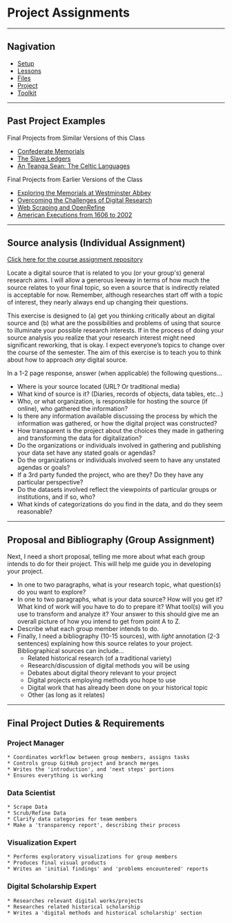 # Project Assignments

---

## Nagivation

* [Setup](setup.md)
* [Lessons](lessons.md)
* [Files](files.md)
* [Project](project.md)
* [Toolkit](toolkit.md)

---

## Past Project Examples

Final Projects from Similar Versions of this Class

* [Confederate Memorials](http://confederate-memorials-project.readthedocs.io)
* [The Slave Ledgers](http://slave-ledger.readthedocs.io/en/latest/)
* [An Teanga Sean: The Celtic Languages](http://an-teanga-sean-the-celtic-languages.readthedocs.io/)

Final Projects from Earlier Versions of the Class

* [Exploring the Memorials at Westminster Abbey](http://www.theportus.com/classroom/exploring-the-memorials-at-westminster-abbey/)
* [Overcoming the Challenges of Digital Research](http://www.theportus.com/classroom/overcoming-the-challenges-of-digital-research-a-tutorial/)
* [Web Scraping and OpenRefine](http://www.theportus.com/classroom/tutorial-web-scraping-and-openrefine/)
* [American Executions from 1606 to 2002](http://www.theportus.com/classroom/a-history-of-america-executions-from-1606-2002/)

---

## Source analysis (Individual Assignment)

[Click here for the course assignment repository](https://github.com/usf-portal/his4936-dh1-source-analysis)

Locate a digital source that is related to you (or your group's) general research aims. I will allow a generous leeway in terms of how much the source relates to your final topic, so even a source that is indirectly related is acceptable for now. Remember, although researches start off with a topic of interest, they nearly always end up changing their questions.

This exercise is designed to (a) get you thinking critically about an digital source and (b) what are the possibilities and problems of using that source to illuminate your possible research interests. If in the process of doing your source analysis you realize that your research interest might need significant reworking, that is okay. I expect everyone’s topics to change over the course of the semester. The aim of this exercise is to teach you to think about how to approach *any* digital source.

In a 1-2 page response, answer (when applicable) the following questions...

* Where is your source located (URL? Or traditional media)
* What kind of source is it? (Diaries, records of objects, data tables, etc...)
* Who, or what organization, is responsible for hosting the source (if online), who gathered the information?
* Is there any information available discussing the process by which the information was gathered, or how the digital project was constructed?
* How transparent is the project about the choices they made in gathering and transforming the data for digitalization?
* Do the organizations or individuals involved in gathering and publishing your data set have any stated goals or agendas?
* Do the organizations or individuals involved seem to have any unstated agendas or goals?
* If a 3rd party funded the project, who are they? Do they have any particular perspective?
* Do the datasets involved reflect the viewpoints of particular groups or institutions, and if so, who?
* What kinds of categorizations do you find in the data, and do they seem reasonable?

---

## Proposal and Bibliography (Group Assignment)

Next, I need a short proposal, telling me more about what each group intends to do for their project. This will help me guide you in developing your project.

* In one to two paragraphs, what is your research topic, what question(s) do you want to explore?
* In one to two paragraphs, what is your data source? How will you get it? What kind of work will you have to do to prepare it? What tool(s) will you use to transform and analyze it? Your answer to this should give me an overall picture of how you intend to get from point A to Z.
* Describe what each group member intends to do.
* Finally, I need a bibliography (10-15 sources), with *light* annotation (2-3 sentences) explaining how this source relates to your project. Bibliographical sources can include...
    - Related historical research (of a traditional variety)
    - Research/discussion of digital methods you will be using
    - Debates about digital theory relevant to your project
    - Digital projects employing methods you hope to use
    - Digital work that has already been done on your historical topic
    - Other (as long as it relates)

---

## Final Project Duties & Requirements

### Project Manager

    * Coordinates workflow between group members, assigns tasks
    * Controls group GitHub project and branch merges
    * Writes the 'introduction', and 'next steps' portions
    * Ensures everything is working

### Data Scientist

    * Scrape Data
    * Scrub/Refine Data
    * Clarify data categories for team members
    * Make a 'transparency report', describing their process

### Visualization Expert

    * Performs exploratory visualizations for group members
    * Produces final visual products
    * Writes an 'initial findings' and 'problems encountered' reports

### Digital Scholarship Expert

    * Researches relevant digital works/projects
    * Researches related historical scholarship
    * Writes a 'digital methods and historical scholarship' section
